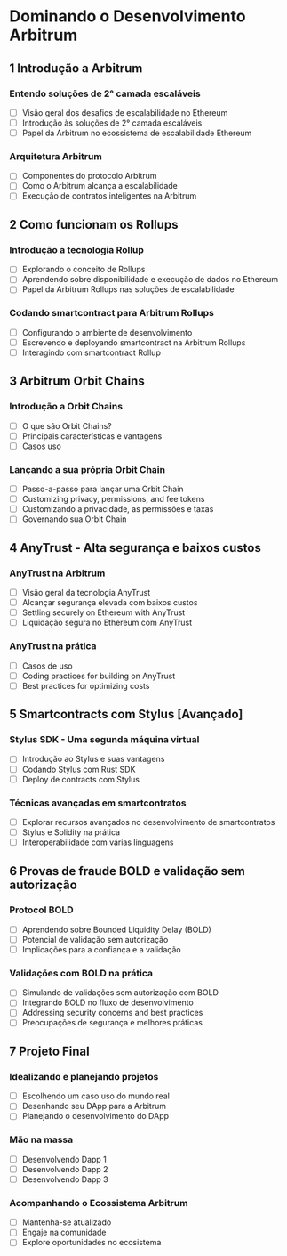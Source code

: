 # Dominando o Desenvolvimento Arbitrum

## 1 Introdução a Arbitrum

### Entendo soluções de 2° camada escaláveis

- [ ] Visão geral dos desafios de escalabilidade no Ethereum
- [ ] Introdução às soluções de 2° camada escaláveis
- [ ] Papel da Arbitrum no ecossistema de escalabilidade Ethereum

### Arquitetura Arbitrum

- [ ] Componentes do protocolo Arbitrum
- [ ] Como o Arbitrum alcança a escalabilidade
- [ ] Execução de contratos inteligentes na Arbitrum

## 2 Como funcionam os Rollups

### Introdução a tecnologia Rollup

- [ ] Explorando o conceito de Rollups
- [ ] Aprendendo sobre disponibilidade e execução de dados no Ethereum
- [ ] Papel da Arbitrum Rollups nas soluções de escalabilidade

### Codando smartcontract para Arbitrum Rollups

- [ ] Configurando o ambiente de desenvolvimento
- [ ] Escrevendo e deployando smartcontract na Arbitrum Rollups
- [ ] Interagindo com smartcontract Rollup

## 3 Arbitrum Orbit Chains

### Introdução a Orbit Chains

- [ ] O que são Orbit Chains?
- [ ] Principais características e vantagens
- [ ] Casos uso

### Lançando a sua própria Orbit Chain

- [ ] Passo-a-passo para lançar uma Orbit Chain
- [ ] Customizing privacy, permissions, and fee tokens
- [ ] Customizando a privacidade, as permissões e taxas
- [ ] Governando sua Orbit Chain

## 4 AnyTrust - Alta segurança e baixos custos

### AnyTrust na Arbitrum

- [ ] Visão geral da tecnologia AnyTrust
- [ ] Alcançar segurança elevada com baixos custos
- [ ] Settling securely on Ethereum with AnyTrust
- [ ] Liquidação segura no Ethereum com AnyTrust

### AnyTrust na prática

- [ ] Casos de uso
- [ ] Coding practices for building on AnyTrust
- [ ] Best practices for optimizing costs

## 5 Smartcontracts com Stylus [Avançado]

### Stylus SDK - Uma segunda máquina virtual

- [ ] Introdução ao Stylus e suas vantagens
- [ ] Codando Stylus com Rust SDK
- [ ] Deploy de contracts com Stylus

### Técnicas avançadas em smartcontratos

- [ ] Explorar recursos avançados no desenvolvimento de smartcontratos
- [ ] Stylus e Solidity na prática
- [ ] Interoperabilidade com várias linguagens

## 6 Provas de fraude BOLD e validação sem autorização

### Protocol BOLD

- [ ] Aprendendo sobre Bounded Liquidity Delay (BOLD)
- [ ] Potencial de validação sem autorização
- [ ] Implicações para a confiança e a validação

### Validações com BOLD na prática

- [ ] Simulando de validações sem autorização com BOLD
- [ ] Integrando BOLD no fluxo de desenvolvimento
- [ ] Addressing security concerns and best practices
- [ ] Preocupações de segurança e melhores práticas

## 7 Projeto Final

### Idealizando e planejando projetos

- [ ] Escolhendo um caso uso do mundo real
- [ ] Desenhando seu DApp para a Arbitrum
- [ ] Planejando o desenvolvimento do DApp

### Mão na massa

- [ ] Desenvolvendo Dapp 1
- [ ] Desenvolvendo Dapp 2
- [ ] Desenvolvendo Dapp 3

### Acompanhando o Ecossistema Arbitrum

- [ ] Mantenha-se atualizado
- [ ] Engaje na comunidade
- [ ] Explore oportunidades no ecosistema
